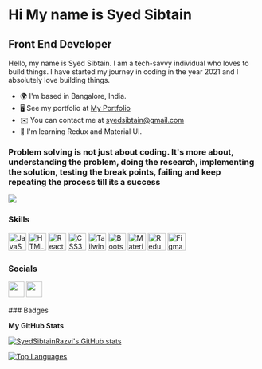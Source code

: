 <!---
SyedSibtainRazvi/SyedSibtainRazvi is a ✨ special ✨ repository because its `README.md` (this file) appears on your GitHub profile.
You can click the Preview link to take a look at your changes.
--->
Hi My name is Syed Sibtain
=============================

Front End Developer
-------------------

Hello, my name is Syed Sibtain. I am a tech-savvy individual who loves to build things. I have started my journey in coding in the year 2021 and I absolutely love building things.

* 🌍  I'm based in Bangalore, India.
* 🖥️  See my portfolio at [My Portfolio](http://syed-sibtain.netlify.app/)
* ✉️  You can contact me at [syedsibtain@gmail.com](mailto:syedsibtain@gmail.com)
* 🧠  I'm learning Redux and Material UI.
### Problem solving is not just about coding. It's more about, understanding the problem, doing the research, implementing the solution, testing the break points, failing and keep repeating the process till its a success

![](https://komarev.com/ghpvc/?username=SyedSibtainRazvi&color=0891b2)


### Skills

<p align="left">
<a href="https://developer.mozilla.org/en-US/docs/Web/JavaScript" target="_blank" rel="noreferrer"><img src="https://raw.githubusercontent.com/danielcranney/readme-generator/main/public/icons/skills/javascript-colored.svg" width="36" height="36" alt="JavaScript" /></a>
<a href="https://developer.mozilla.org/en-US/docs/Glossary/HTML5" target="_blank" rel="noreferrer"><img src="https://raw.githubusercontent.com/danielcranney/readme-generator/main/public/icons/skills/html5-colored.svg" width="36" height="36" alt="HTML5" /></a>
<a href="https://reactjs.org/" target="_blank" rel="noreferrer"><img src="https://raw.githubusercontent.com/danielcranney/readme-generator/main/public/icons/skills/react-colored.svg" width="36" height="36" alt="React" /></a>
<a href="https://www.w3.org/TR/CSS/#css" target="_blank" rel="noreferrer"><img src="https://raw.githubusercontent.com/danielcranney/readme-generator/main/public/icons/skills/css3-colored.svg" width="36" height="36" alt="CSS3" /></a>
<a href="https://tailwindcss.com/" target="_blank" rel="noreferrer"><img src="https://raw.githubusercontent.com/danielcranney/readme-generator/main/public/icons/skills/tailwindcss-colored.svg" width="36" height="36" alt="TailwindCSS" /></a>
<a href="https://getbootstrap.com/" target="_blank" rel="noreferrer"><img src="https://raw.githubusercontent.com/danielcranney/readme-generator/main/public/icons/skills/bootstrap-colored.svg" width="36" height="36" alt="Bootstrap" /></a>
<a href="https://mui.com/" target="_blank" rel="noreferrer"><img src="https://raw.githubusercontent.com/danielcranney/readme-generator/main/public/icons/skills/materialui-colored.svg" width="36" height="36" alt="Material UI" /></a>
<a href="https://redux.js.org/" target="_blank" rel="noreferrer"><img src="https://raw.githubusercontent.com/danielcranney/readme-generator/main/public/icons/skills/redux-colored.svg" width="36" height="36" alt="Redux" /></a>
<a href="https://www.figma.com/" target="_blank" rel="noreferrer"><img src="https://raw.githubusercontent.com/danielcranney/readme-generator/main/public/icons/skills/figma-colored.svg" width="36" height="36" alt="Figma" /></a>
</p>

### Socials

<p align="left"> <a href="https://www.github.com/SyedSibtainRazvi" target="_blank" rel="noreferrer"><img src="https://raw.githubusercontent.com/danielcranney/readme-generator/main/public/icons/socials/github.svg" width="32" height="32" /></a> <a href="https://www.linkedin.com/in/syed-sibtain/" target="_blank" rel="noreferrer"><img src="https://raw.githubusercontent.com/danielcranney/readme-generator/main/public/icons/socials/linkedin.svg" width="32" height="32" /></a></p>
### Badges

<b>My GitHub Stats</b>

<a href="http://www.github.com/SyedSibtainRazvi"><img src="https://github-readme-stats.vercel.app/api?username=SyedSibtainRazvi&show_icons=true&hide=&count_private=true&title_color=0891b2&text_color=ffffff&icon_color=0891b2&bg_color=1c1917&hide_border=true&show_icons=true" alt="SyedSibtainRazvi's GitHub stats" /></a>

<a href="https://github.com/SyedSibtainRazvi" align="left"><img src="https://github-readme-stats.vercel.app/api/top-langs/?username=SyedSibtainRazvi&hide=python,Nix&langs_count=10&title_color=0891b2&text_color=ffffff&icon_color=0891b2&bg_color=1c1917&hide_border=true&locale=en&custom_title=Top%20%Languages" alt="Top Languages" /></a>
